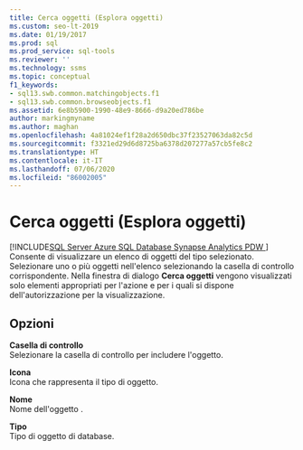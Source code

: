 ```yaml
---
title: Cerca oggetti (Esplora oggetti)
ms.custom: seo-lt-2019
ms.date: 01/19/2017
ms.prod: sql
ms.prod_service: sql-tools
ms.reviewer: ''
ms.technology: ssms
ms.topic: conceptual
f1_keywords:
- sql13.swb.common.matchingobjects.f1
- sql13.swb.common.browseobjects.f1
ms.assetid: 6e8b5900-1990-48e9-8666-d9a20ed786be
author: markingmyname
ms.author: maghan
ms.openlocfilehash: 4a81024ef1f28a2d650dbc37f23527063da82c5d
ms.sourcegitcommit: f3321ed29d6d8725ba6378d207277a57cb5fe8c2
ms.translationtype: HT
ms.contentlocale: it-IT
ms.lasthandoff: 07/06/2020
ms.locfileid: "86002005"
---
```

# <a name="browse-for-objects-object-explorer"></a>Cerca oggetti (Esplora oggetti)
[!INCLUDE[SQL Server Azure SQL Database Synapse Analytics PDW ](../../includes/applies-to-version/sql-asdb-asdbmi-asa-pdw.md)]
Consente di visualizzare un elenco di oggetti del tipo selezionato. Selezionare uno o più oggetti nell'elenco selezionando la casella di controllo corrispondente. Nella finestra di dialogo **Cerca oggetti** vengono visualizzati solo elementi appropriati per l'azione e per i quali si dispone dell'autorizzazione per la visualizzazione.  
  
## <a name="options"></a>Opzioni  
**Casella di controllo**  
Selezionare la casella di controllo per includere l'oggetto.  
  
**Icona**  
Icona che rappresenta il tipo di oggetto.  
  
**Nome**  
Nome dell'oggetto .  
  
**Tipo**  
Tipo di oggetto di database.  
  
